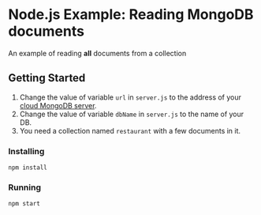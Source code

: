 # Node.js Example: Reading MongoDB documents
An example of reading **all** documents from a collection
## Getting Started
1. Change the value of variable `url` in `server.js` to the address of your [cloud MongoDB server](http://clould.mongodb.com).
2. Change the value of variable `dbName` in `server.js` to the name of your DB.
3. You need a collection named `restaurant` with a few documents in it.
### Installing
```
npm install
```
### Running
```
npm start
```
